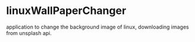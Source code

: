 # linuxWallPaperChanger
application to change the background image of linux, downloading images from unsplash api. 

